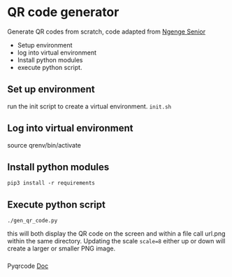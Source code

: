 # QR  code generator

Generate QR codes from scratch, code adapted from [Ngenge Senior](https://medium.com/@ngengesenior/qr-codes-generation-with-python-377735be6c5f)

- Setup environment
- log into virtual environment
- Install python modules
- execute python script.

## Set up environment

run the init script to create a virtual environment.
``` init.sh ```

## Log into virtual environment

source qrenv/bin/activate

## Install python modules

```pip3 install -r requirements```

## Execute python script

```./gen_qr_code.py ```

this will both display the QR code on the screen and within a file call url.png within the same directory. Updating the scale ```scale=8``` either up or down will create a larger or smaller PNG image.

###

Pyqrcode [Doc](https://pythonhosted.org/PyQRCode/)